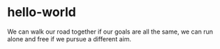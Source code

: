 # hello-world
We can walk our road together if our goals are all the same, we can run alone and free if we pursue a different aim.

